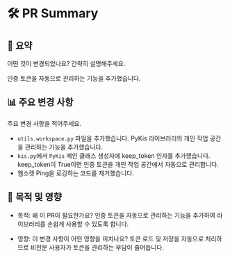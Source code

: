 # 🛠️ PR Summary

## 🌟 요약
어떤 것이 변경되었나요? 간략히 설명해주세요.

인증 토큰을 자동으로 관리하는 기능을 추가했습니다.

## 📊 주요 변경 사항
주요 변경 사항을 적어주세요.

- `utils.workspace.py` 파일을 추가했습니다.
  PyKis 라이브러리의 개인 작업 공간을 관리하는 기능을 추가했습니다.
- `kis.py`에서 `PyKis` 메인 클래스 생성자에 keep_token 인자를 추가했습니다.
  keep_token이 True이면 인증 토큰을 개인 작업 공간에서 자동으로 관리합니다.
- 웹소켓 Ping을 로깅하는 코드를 제거했습니다.


## 🎯 목적 및 영향

- 목적: 왜 이 PR이 필요한가요?
  인증 토큰을 자동으로 관리하는 기능을 추가하여 라이브러리를 손쉽게 사용할 수 있도록 합니다.

- 영향: 이 변경 사항이 어떤 영향을 미치나요?
  토큰 로드 및 저장을 자동으로 처리하므로 비전문 사용자가 토큰을 관리하는 부담이 줄어듭니다.
